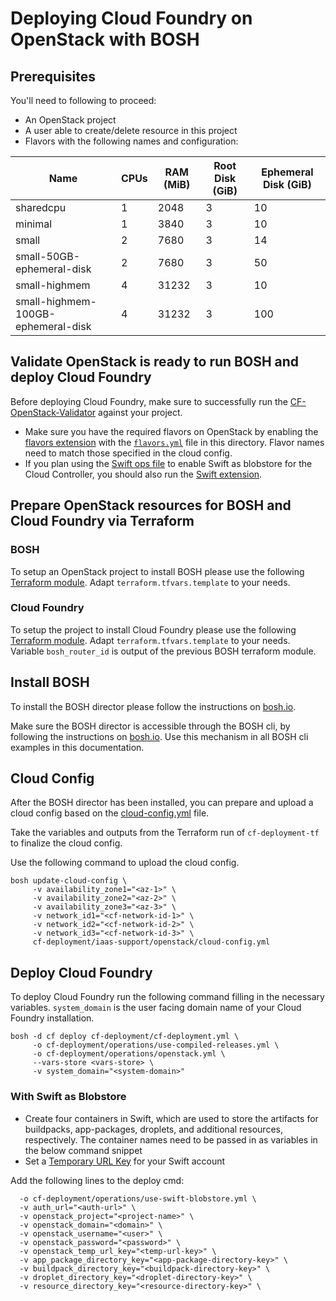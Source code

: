# Deploying Cloud Foundry on OpenStack with BOSH

## Prerequisites

You'll need to following to proceed:
 * An OpenStack project
 * A user able to create/delete resource in this project
 * Flavors with the following names and configuration:

| Name | CPUs | RAM (MiB) | Root Disk (GiB) | Ephemeral Disk (GiB) |
-------|------|-----------|-----------------|----------------------|
| sharedcpu | 1 | 2048 | 3 | 10 |
| minimal | 1 | 3840 | 3 | 10 |
| small | 2 | 7680 | 3 | 14 |
| small-50GB-ephemeral-disk | 2 | 7680 | 3 | 50 |
| small-highmem | 4 | 31232 | 3 | 10 |
| small-highmem-100GB-ephemeral-disk | 4 | 31232 | 3 | 100 |

## Validate OpenStack is ready to run BOSH and deploy Cloud Foundry

Before deploying Cloud Foundry, make sure to successfully run the [CF-OpenStack-Validator](https://github.com/cloudfoundry-incubator/cf-openstack-validator) against your project.
  - Make sure you have the required flavors on OpenStack by enabling the [flavors extension](https://github.com/cloudfoundry-incubator/cf-openstack-validator/tree/master/extensions/flavors) with the [`flavors.yml`](./flavors.yml) file in this directory. Flavor names need to match those specified in the cloud config.
  - If you plan using the [Swift ops file](../../operations/use-swift-blobstore.yml) to enable Swift as blobstore for the Cloud Controller, you should also run the [Swift extension](https://github.com/cloudfoundry-incubator/cf-openstack-validator/tree/master/extensions/object_storage).

## Prepare OpenStack resources for BOSH and Cloud Foundry via Terraform

### BOSH

To setup an OpenStack project to install BOSH please use the following [Terraform module](https://github.com/cloudfoundry-incubator/bosh-openstack-environment-templates/tree/master/bosh-init-tf). Adapt `terraform.tfvars.template` to your needs.

### Cloud Foundry

To setup the project to install Cloud Foundry please use the following [Terraform module](https://github.com/cloudfoundry-incubator/bosh-openstack-environment-templates/tree/master/cf-deployment-tf). Adapt `terraform.tfvars.template` to your needs. Variable `bosh_router_id` is output of the previous BOSH terraform module.

## Install BOSH

To install the BOSH director please follow the instructions on [bosh.io](https://bosh.io/docs/init-openstack.html#deploy).

Make sure the BOSH director is accessible through the BOSH cli, by following the instructions on [bosh.io](https://bosh.io/docs/cli-envs.html). Use this mechanism in all BOSH cli examples in
this documentation.

## Cloud Config

After the BOSH director has been installed, you can prepare and upload a cloud config based on the [cloud-config.yml](cloud-config.yml) file.

Take the variables and outputs from the Terraform run of `cf-deployment-tf` to finalize the cloud config.

Use the following command to upload the cloud config.
```
bosh update-cloud-config \
     -v availability_zone1="<az-1>" \
     -v availability_zone2="<az-2>" \
     -v availability_zone3="<az-3>" \
     -v network_id1="<cf-network-id-1>" \
     -v network_id2="<cf-network-id-2>" \
     -v network_id3="<cf-network-id-3>" \
     cf-deployment/iaas-support/openstack/cloud-config.yml
```

## Deploy Cloud Foundry

To deploy Cloud Foundry run the following command filling in the necessary variables. `system_domain` is the user facing domain name of your Cloud Foundry installation.

```
bosh -d cf deploy cf-deployment/cf-deployment.yml \
     -o cf-deployment/operations/use-compiled-releases.yml \
     -o cf-deployment/operations/openstack.yml \
     --vars-store <vars-store> \
     -v system_domain="<system-domain>"
```

### With Swift as Blobstore

* Create four containers in Swift, which are used to store the artifacts for buildpacks, app-packages, droplets, and additional resources, respectively. The container names need to be passed in as variables in the below command snippet
* Set a [Temporary URL Key](https://docs.openstack.org/swift/latest/api/temporary_url_middleware.html#secret-keys) for your Swift account

Add the following lines to the deploy cmd:

```
  -o cf-deployment/operations/use-swift-blobstore.yml \
  -v auth_url="<auth-url>" \
  -v openstack_project="<project-name>" \
  -v openstack_domain="<domain>" \
  -v openstack_username="<user>" \
  -v openstack_password="<password>" \
  -v openstack_temp_url_key="<temp-url-key>" \
  -v app_package_directory_key="<app-package-directory-key>" \
  -v buildpack_directory_key="<buildpack-directory-key>" \
  -v droplet_directory_key="<droplet-directory-key>" \
  -v resource_directory_key="<resource-directory-key>" \
```
